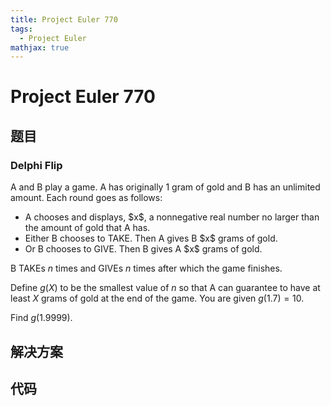 ```yaml
---
title: Project Euler 770
tags:
  - Project Euler
mathjax: true
---
```

<escape><!-- more --></escape>
    
# Project Euler 770
## 题目
### Delphi Flip


A and B play a game. A has originally $1$ gram of gold and B has an unlimited amount.
Each round goes as follows:

<ul>
<li>
A chooses and displays, $x$, a nonnegative real number no larger than the amount of gold that A has.</li>
<li>
Either B chooses to TAKE. Then A gives B $x$ grams of gold.</li>
<li>
Or B chooses to GIVE. Then B gives A $x$ grams of gold.</li>
</ul>

B TAKEs $n$ times and GIVEs $n$ times after which the game finishes.

Define $g(X)$ to be the smallest value of $n$ so that A can guarantee to have at least $X$ grams of gold at the end of the game. You are given $g(1.7) = 10$.


Find $g(1.9999)$.



## 解决方案


## 代码


